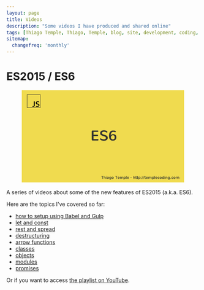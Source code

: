 ```yaml
---
layout: page
title: Videos
description: "Some videos I have produced and shared online"
tags: [Thiago Temple, Thiago, Temple, blog, site, development, coding, videos]
sitemap:
  changefreq: 'monthly'
---
```


# ES2015 / ES6

<figure>
	<a href="https://www.youtube.com/playlist?list=PLI3B_tXbkuVVeWEHELV16nWFSbP5Tabzf">
		<img src="/images/2016/03/es6-videos-cover.png" alt="">
	</a>
</figure>

A series of videos about some of the new features of ES2015 (a.k.a. ES6).

Here are the topics I've covered so far:

* [how to setup using Babel and Gulp](https://youtu.be/9b_9PbuB2eg)
* [let and const](https://youtu.be/4q-awpEJQJU)
* [rest and spread](https://youtu.be/gjnDaey_5MQ)
* [destructuring](https://youtu.be/JoFq8e6kgEQ)
* [arrow functions](https://youtu.be/Lq0UbHdjlc4)
* [classes](https://youtu.be/p1jCfPIBh0M)
* [objects](https://youtu.be/XIgxohyeTUM)
* [modules](https://youtu.be/5P04OK6KlXA)
* [promises](https://youtu.be/bZil2xFUf0o)


Or if you want to access [the playlist on YouTube](https://www.youtube.com/playlist?list=PLI3B_tXbkuVVeWEHELV16nWFSbP5Tabzf).
